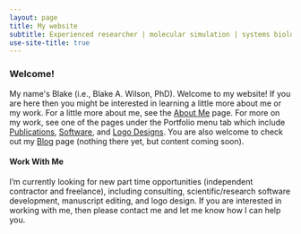 ```yaml
---
layout: page
title: My website
subtitle: Experienced researcher | molecular simulation | systems biology | scientific/research software development (Python, C/C++)
use-site-title: true
---
```

### Welcome!
My name's Blake (i.e., Blake A. Wilson, PhD). Welcome to my website! If you are here then you might be interested in learning a little more about me or my work. For a little more about me, see the [About Me](https://blakeaw.github.io/aboutme/) page. For more on my work, see one of the pages under the Portfolio menu tab which include [Publications](https://blakeaw.github.io/publications/), [Software](https://blakeaw.github.io/software/), and [Logo Designs](https://blakeaw.github.io/logos/). You are also welcome to check out my [Blog](https://blakeaw.github.io/blog/) page (nothing there yet, but content coming soon).

#### Work With Me
I’m currently looking for new part time opportunities (independent contractor and freelance), including consulting, scientific/research software development, manuscript editing, and logo design. If you are interested in working with me, then please contact me and let me know how I can help you.
